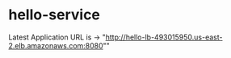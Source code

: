 # hello-service
Latest Application URL is -> "http://hello-lb-493015950.us-east-2.elb.amazonaws.com:8080""
